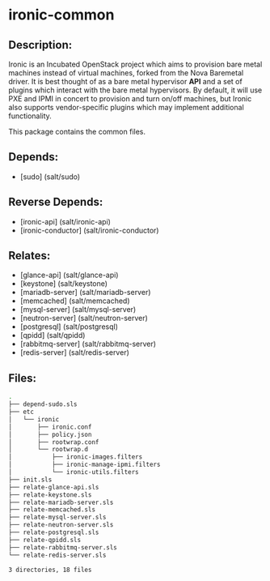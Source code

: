# ironic-common

## Description:

Ironic is an Incubated OpenStack project which aims to provision bare metal machines instead of virtual machines, forked from the Nova Baremetal driver. It is best thought of as a bare metal hypervisor **API** and a set of plugins which interact with the bare metal hypervisors. By default, it will use PXE and IPMI in concert to provision and turn on/off machines, but Ironic also supports vendor-specific plugins which may implement additional functionality.

This package contains the common files.

## Depends:

  -  [sudo] (salt/sudo)

## Reverse Depends:

  -  [ironic-api] (salt/ironic-api)
  -  [ironic-conductor] (salt/ironic-conductor)

## Relates:

  -  [glance-api] (salt/glance-api)
  -  [keystone] (salt/keystone)
  -  [mariadb-server] (salt/mariadb-server)
  -  [memcached] (salt/memcached)
  -  [mysql-server] (salt/mysql-server)
  -  [neutron-server] (salt/neutron-server)
  -  [postgresql] (salt/postgresql)
  -  [qpidd] (salt/qpidd)
  -  [rabbitmq-server] (salt/rabbitmq-server)
  -  [redis-server] (salt/redis-server)

## Files:

```bash
.
├── depend-sudo.sls
├── etc
│   └── ironic
│       ├── ironic.conf
│       ├── policy.json
│       ├── rootwrap.conf
│       └── rootwrap.d
│           ├── ironic-images.filters
│           ├── ironic-manage-ipmi.filters
│           └── ironic-utils.filters
├── init.sls
├── relate-glance-api.sls
├── relate-keystone.sls
├── relate-mariadb-server.sls
├── relate-memcached.sls
├── relate-mysql-server.sls
├── relate-neutron-server.sls
├── relate-postgresql.sls
├── relate-qpidd.sls
├── relate-rabbitmq-server.sls
└── relate-redis-server.sls

3 directories, 18 files
```
